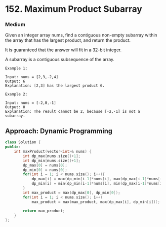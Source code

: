 # 152. Maximum Product Subarray
### Medium

Given an integer array nums, find a contiguous non-empty subarray within the array that has the largest product, and return the product.

It is guaranteed that the answer will fit in a 32-bit integer.

A subarray is a contiguous subsequence of the array.

    Example 1:

    Input: nums = [2,3,-2,4]
    Output: 6
    Explanation: [2,3] has the largest product 6.

    Example 2:

    Input: nums = [-2,0,-1]
    Output: 0
    Explanation: The result cannot be 2, because [-2,-1] is not a subarray.

## Approach: Dynamic Programming
```cpp
class Solution {
public:
    int maxProduct(vector<int>& nums) {
        int dp_max[nums.size()+1];
        int dp_min[nums.size()+1];
        dp_max[0] = nums[0];
        dp_min[0] = nums[0];
        for(int i = 1; i < nums.size(); i++){
            dp_max[i] = max(dp_min[i-1]*nums[i], max(dp_max[i-1]*nums[i], nums[i]));
            dp_min[i] = min(dp_min[i-1]*nums[i], min(dp_max[i-1]*nums[i], nums[i]));
        }
        int max_product = max(dp_max[0], dp_min[0]);
        for(int i = 1; i < nums.size(); i++)
            max_product = max(max_product, max(dp_max[i], dp_min[i]));
        
        return max_product;
    }
};
```